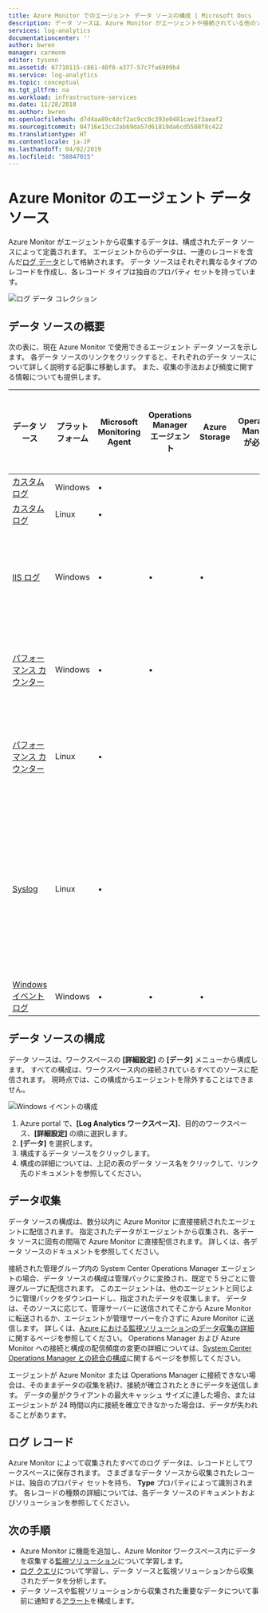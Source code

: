 ```yaml
---
title: Azure Monitor でのエージェント データ ソースの構成 | Microsoft Docs
description: データ ソースは、Azure Monitor がエージェントや接続されている他のソースから収集するログ データを定義します。  この記事では、Azure Monitor でのデータ ソースの扱い方の概念、それらを構成する方法の詳細、および使用可能なさまざまなデータ ソースの概要について説明します。
services: log-analytics
documentationcenter: ''
author: bwren
manager: carmonm
editor: tysonn
ms.assetid: 67710115-c861-40f8-a377-57c7fa6909b4
ms.service: log-analytics
ms.topic: conceptual
ms.tgt_pltfrm: na
ms.workload: infrastructure-services
ms.date: 11/28/2018
ms.author: bwren
ms.openlocfilehash: d7d4aa89c4dcf2ac9cc0c393e0481cae1f3aeaf2
ms.sourcegitcommit: 04716e13cc2ab69da57d61819da6cd5508f8c422
ms.translationtype: HT
ms.contentlocale: ja-JP
ms.lasthandoff: 04/02/2019
ms.locfileid: "58847015"
---
```

# <a name="agent-data-sources-in-azure-monitor"></a>Azure Monitor のエージェント データ ソース
Azure Monitor がエージェントから収集するデータは、構成されたデータ ソースによって定義されます。  エージェントからのデータは、一連のレコードを含んだ[ログ データ](data-platform-logs.md)として格納されます。  データ ソースはそれぞれ異なるタイプのレコードを作成し、各レコード タイプは独自のプロパティ セットを持っています。

![ログ データ コレクション](media/agent-data-sources/overview.png)

## <a name="summary-of-data-sources"></a>データ ソースの概要
次の表に、現在 Azure Monitor で使用できるエージェント データ ソースを示します。  各データ ソースのリンクをクリックすると、それぞれのデータ ソースについて詳しく説明する記事に移動します。   また、収集の手法および頻度に関する情報についても提供します。 


| データ ソース | プラットフォーム | Microsoft Monitoring Agent | Operations Manager エージェント | Azure Storage | Operations Manager が必要か | 管理グループによって送信される Operations Manager エージェントのデータ | 収集の頻度 |
| --- | --- | --- | --- | --- | --- | --- | --- |
| [カスタム ログ](data-sources-custom-logs.md) | Windows |&#8226; |  | |  |  | 着信時 |
| [カスタム ログ](data-sources-custom-logs.md) | Linux   |&#8226; |  | |  |  | 着信時 |
| [IIS ログ](data-sources-iis-logs.md) | Windows |&#8226; |&#8226; |&#8226; |  |  |ログ ファイル ロールオーバー設定によって異なる |
| [パフォーマンス カウンター](data-sources-performance-counters.md) | Windows |&#8226; |&#8226; |  |  |  |スケジュールに基づく頻度 (間隔は 10 秒以上) |
| [パフォーマンス カウンター](data-sources-performance-counters.md) | Linux |&#8226; |  |  |  |  |スケジュールに基づく頻度 (間隔は 10 秒以上) |
| [Syslog](data-sources-syslog.md) | Linux |&#8226; |  |  |  |  |10 分 (Azure Storage からデータを収集する場合) または着信時 (エージェントからデータを収集する場合) |
| [Windows イベント ログ](data-sources-windows-events.md) |Windows |&#8226; |&#8226; |&#8226; |  |&#8226; | 着信時 |


## <a name="configuring-data-sources"></a>データ ソースの構成
データ ソースは、ワークスペースの **[詳細設定]** の **[データ]** メニューから構成します。  すべての構成は、ワークスペース内の接続されているすべてのソースに配信されます。  現時点では、この構成からエージェントを除外することはできません。

![Windows イベントの構成](media/agent-data-sources/configure-events.png)

1. Azure portal で、**[Log Analytics ワークスペース]**、目的のワークスペース、**[詳細設定]** の順に選択します。
2. **[データ]** を選択します。
3. 構成するデータ ソースをクリックします。
4. 構成の詳細については、上記の表のデータ ソース名をクリックして、リンク先のドキュメントを参照してください。


## <a name="data-collection"></a>データ収集
データ ソースの構成は、数分以内に Azure Monitor に直接接続されたエージェントに配信されます。  指定されたデータがエージェントから収集され、各データ ソースに固有の間隔で Azure Monitor に直接配信されます。  詳しくは、各データ ソースのドキュメントを参照してください。

接続された管理グループ内の System Center Operations Manager エージェントの場合、データ ソースの構成は管理パックに変換され、既定で 5 分ごとに管理グループに配信されます。  このエージェントは、他のエージェントと同じように管理パックをダウンロードし、指定されたデータを収集します。 データは、そのソースに応じて、管理サーバーに送信されてそこから Azure Monitor に転送されるか、エージェントが管理サーバーを介さずに Azure Monitor に送信します。 詳しくは、[Azure における監視ソリューションのデータ収集の詳細](../insights/solutions-inventory.md)に関するページを参照してください。  Operations Manager および Azure Monitor への接続と構成の配信頻度の変更の詳細については、[System Center Operations Manager との統合の構成](om-agents.md)に関するページを参照してください。

エージェントが Azure Monitor または Operations Manager に接続できない場合は、そのままデータの収集を続け、接続が確立されたときにデータを送信します。  データの量がクライアントの最大キャッシュ サイズに達した場合、またはエージェントが 24 時間以内に接続を確立できなかった場合は、データが失われることがあります。

## <a name="log-records"></a>ログ レコード
Azure Monitor によって収集されたすべてのログ データは、レコードとしてワークスペースに保存されます。  さまざまなデータ ソースから収集されたレコードは、独自のプロパティ セットを持ち、 **Type** プロパティによって識別されます。  各レコードの種類の詳細については、各データ ソースのドキュメントおよびソリューションを参照してください。

## <a name="next-steps"></a>次の手順
* Azure Monitor に機能を追加し、Azure Monitor ワークスペース内にデータを収集する[監視ソリューション](../insights/solutions.md)について学習します。
* [ログ クエリ](../log-query/log-query-overview.md)について学習し、データ ソースと監視ソリューションから収集されたデータを分析します。  
* データ ソースや監視ソリューションから収集された重要なデータについて事前に通知する[アラート](alerts-overview.md)を構成します。